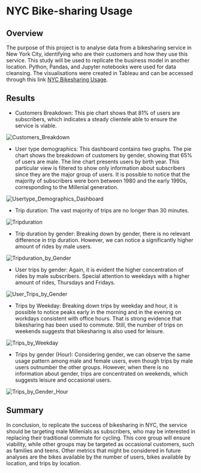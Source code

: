 # NYC Bike-sharing Usage

## Overview

The purpose of this project is to analyse data from a bikesharing service in New York City, identifying who are their customers and how they use this service. This study will be used to replicate the business model in another location. Python, Pandas, and Jupyter notebooks were used for data cleansing. The visualisations were created in Tableau and can be accessed through this link [NYC Bikesharing Usage](https://public.tableau.com/app/profile/carolina.semerano/viz/NYC_bikesharing_16742497893640/NYCBike-sharingUsage#1).

## Results

- Customers Breakdown: This pie chart shows that 81% of users are subscribers, which indicates a steady clientele able to ensure the service is viable.

![Customers_Breakdown](Resources/Customers_Breakdown.png)

- User type demographics: This dashboard contains two graphs. The pie chart shows the breakdown of customers by gender, showing that 65% of users are male. The line chart presents users by birth year. This particular view is filtered to show only information about subscribers since they are the major group of users. It is possible to notice that the majority of subscribers were born between 1980 and the early 1990s, corresponding to the Millenial generation.

![Usertype_Demographics_Dashboard](Resources/Usertype_Demographics_Dashboard.png)

- Trip duration: The vast majority of trips are no longer than 30 minutes.

![Tripduration](Resources/Tripduration.png)

- Trip duration by gender: Breaking down by gender, there is no relevant difference in trip duration. However, we can notice a significantly higher amount of rides by male users.

![Tripduration_by_Gender](Resources/Tripduration_by_Gender.png)

- User trips by gender: Again, it is evident the higher concentration of rides by male subscribers. Special attention to weekdays with a higher amount of rides, Thursdays and Fridays.

![User_Trips_by_Gender](Resources/User_Trips_by_Gender.png)

- Trips by Weekday: Breaking down trips by weekday and hour, it is possible to notice peaks early in the morning and in the evening on workdays consistent with office hours. That is strong evidence that bikesharing has been used to commute. Still, the number of trips on weekends suggests that bikesharing is also used for leisure.

![Trips_by_Weekday](Resources/Trips_by_Weekday.png)

- Trips by gender (Hour): Considering gender, we can observe the same usage pattern among male and female users, even though trips by male users outnumber the other groups. However, when there is no information about gender, trips are concentrated on weekends, which suggests leisure and occasional users.

![Trips_by_Gender_Hour](Resources/Trips_by_Gender_Hour.png)

## Summary

In conclusion, to replicate the success of bikesharing in NYC, the service should be targeting male Millenials as subscribers, who may be interested in replacing their traditional commute for cycling. This core group will ensure viability, while other groups may be targeted as occasional customers, such as families and teens. Other metrics that might be considered in future analyses are the bikes available by the number of users, bikes available by location, and trips by location.